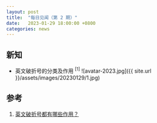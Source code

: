 ```yaml
---
layout: post
title:  "每日见闻（第 2 期）"
date:   2023-01-29 18:00:00 +0800
categories: news
---
```


## 新知

- 英文破折号的分类及作用 <sup>[1]</sup>
    ![avatar-2023.jpg]({{ site.url }}/assets/images/20230129/1.jpg)

## 参考

1. [英文破折号都有哪些作用？](https://zhuanlan.zhihu.com/p/107452436)
